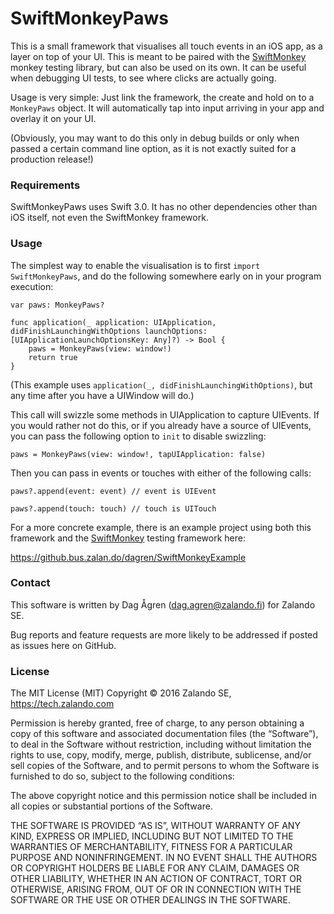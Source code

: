 # SwiftMonkeyPaws

This is a small framework that visualises all touch events in
an iOS app, as a layer on top of your UI. This is meant to be
paired with the [SwiftMonkey][] monkey testing library, but can
also be used on its own. It can be useful when debugging UI
tests, to see where clicks are actually going.

Usage is very simple: Just link the framework, the create and
hold on to a `MonkeyPaws` object. It will automatically tap into
input arriving in your app and overlay it on your UI.

(Obviously, you may want to do this only in debug builds or only
when passed a certain command line option, as it is not exactly
suited for a production release!)

### Requirements

SwiftMonkeyPaws uses Swift 3.0. It has no other dependencies
other than iOS itself, not even the SwiftMonkey framework.

### Usage

The simplest way to enable the visualisation is to first
`import SwiftMonkeyPaws`, and do the following somewhere early
on in your program execution:

    var paws: MonkeyPaws?

    func application(_ application: UIApplication, didFinishLaunchingWithOptions launchOptions: [UIApplicationLaunchOptionsKey: Any]?) -> Bool {
        paws = MonkeyPaws(view: window!)
        return true
    }

(This example uses `application(_, didFinishLaunchingWithOptions)`,
but any time after you have a UIWindow will do.)

This call will swizzle some methods in UIApplication to capture
UIEvents. If you would rather not do this, or if you already have
a source of UIEvents, you can pass the following option to `init`
to disable swizzling:

    paws = MonkeyPaws(view: window!, tapUIApplication: false)

Then you can pass in events or touches with either of the
following calls:

    paws?.append(event: event) // event is UIEvent

    paws?.append(touch: touch) // touch is UITouch

For a more concrete example, there is an example project
using both this framework and the [SwiftMonkey][] testing
framework here:

<https://github.bus.zalan.do/dagren/SwiftMonkeyExample>

### Contact

This software is written by Dag Ågren (dag.agren@zalando.fi)
for Zalando SE.

Bug reports and feature requests are more likely to be addressed
if posted as issues here on GitHub.

### License

The MIT License (MIT) Copyright © 2016 Zalando SE, https://tech.zalando.com

Permission is hereby granted, free of charge, to any person obtaining a copy of this software and associated documentation files (the “Software”), to deal in the Software without restriction, including without limitation the rights to use, copy, modify, merge, publish, distribute, sublicense, and/or sell copies of the Software, and to permit persons to whom the Software is furnished to do so, subject to the following conditions:

The above copyright notice and this permission notice shall be included in all copies or substantial portions of the Software.

THE SOFTWARE IS PROVIDED “AS IS”, WITHOUT WARRANTY OF ANY KIND, EXPRESS OR IMPLIED, INCLUDING BUT NOT LIMITED TO THE WARRANTIES OF MERCHANTABILITY, FITNESS FOR A PARTICULAR PURPOSE AND NONINFRINGEMENT. IN NO EVENT SHALL THE AUTHORS OR COPYRIGHT HOLDERS BE LIABLE FOR ANY CLAIM, DAMAGES OR OTHER LIABILITY, WHETHER IN AN ACTION OF CONTRACT, TORT OR OTHERWISE, ARISING FROM, OUT OF OR IN CONNECTION WITH THE SOFTWARE OR THE USE OR OTHER DEALINGS IN THE SOFTWARE.

[SwiftMonkey]: https://github.bus.zalan.do/dagren/SwiftMonkey
